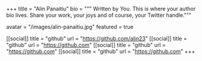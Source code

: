 +++
title = "Alin Panaitiu"
bio = """
Written by You. This is where your author bio lives. Share your work, your
joys and of course, your Twitter handle."""

avatar = "/images/alin-panaitiu.jpg"
featured = true

[[social]]
title = "github"
url = "https://github.com/alin23"
[[social]]
title = "github"
url = "https://github.com"
[[social]]
title = "github"
url = "https://github.com"
[[social]]
title = "github"
url = "https://github.com"
+++
